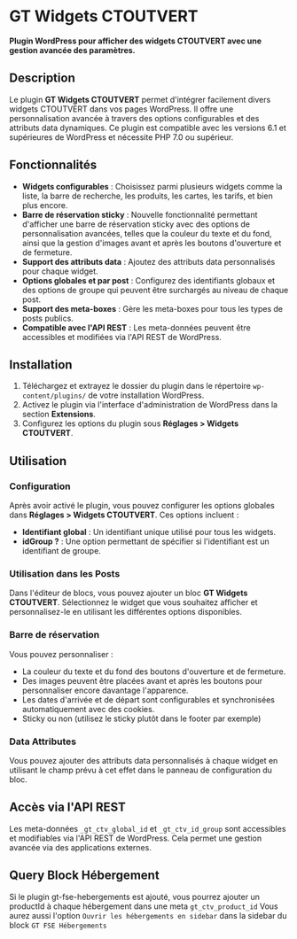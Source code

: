 # GT Widgets CTOUTVERT

**Plugin WordPress pour afficher des widgets CTOUTVERT avec une gestion avancée des paramètres.**

## Description

Le plugin **GT Widgets CTOUTVERT** permet d'intégrer facilement divers widgets CTOUTVERT dans vos pages WordPress. Il offre une personnalisation avancée à travers des options configurables et des attributs data dynamiques. Ce plugin est compatible avec les versions 6.1 et supérieures de WordPress et nécessite PHP 7.0 ou supérieur.

## Fonctionnalités

- **Widgets configurables** : Choisissez parmi plusieurs widgets comme la liste, la barre de recherche, les produits, les cartes, les tarifs, et bien plus encore.
- **Barre de réservation sticky** : Nouvelle fonctionnalité permettant d'afficher une barre de réservation sticky avec des options de personnalisation avancées, telles que la couleur du texte et du fond, ainsi que la gestion d'images avant et après les boutons d'ouverture et de fermeture.
- **Support des attributs data** : Ajoutez des attributs data personnalisés pour chaque widget.
- **Options globales et par post** : Configurez des identifiants globaux et des options de groupe qui peuvent être surchargés au niveau de chaque post.
- **Support des meta-boxes** : Gère les meta-boxes pour tous les types de posts publics.
- **Compatible avec l'API REST** : Les meta-données peuvent être accessibles et modifiées via l'API REST de WordPress.

## Installation

1. Téléchargez et extrayez le dossier du plugin dans le répertoire `wp-content/plugins/` de votre installation WordPress.
2. Activez le plugin via l'interface d'administration de WordPress dans la section **Extensions**.
3. Configurez les options du plugin sous **Réglages > Widgets CTOUTVERT**.

## Utilisation

### Configuration

Après avoir activé le plugin, vous pouvez configurer les options globales dans **Réglages > Widgets CTOUTVERT**. Ces options incluent :

- **Identifiant global** : Un identifiant unique utilisé pour tous les widgets.
- **idGroup ?** : Une option permettant de spécifier si l'identifiant est un identifiant de groupe.

### Utilisation dans les Posts

Dans l'éditeur de blocs, vous pouvez ajouter un bloc **GT Widgets CTOUTVERT**. Sélectionnez le widget que vous souhaitez afficher et personnalisez-le en utilisant les différentes options disponibles.

### Barre de réservation
 
Vous pouvez personnaliser :

- La couleur du texte et du fond des boutons d'ouverture et de fermeture.
- Des images peuvent être placées avant et après les boutons pour personnaliser encore davantage l'apparence.
- Les dates d'arrivée et de départ sont configurables et synchronisées automatiquement avec des cookies.
- Sticky ou non (utilisez le sticky plutôt dans le footer par exemple)

### Data Attributes

Vous pouvez ajouter des attributs data personnalisés à chaque widget en utilisant le champ prévu à cet effet dans le panneau de configuration du bloc.

## Accès via l'API REST

Les meta-données `_gt_ctv_global_id` et `_gt_ctv_id_group` sont accessibles et modifiables via l'API REST de WordPress. Cela permet une gestion avancée via des applications externes.

## Query Block Hébergement 
Si le plugin gt-fse-hebergements est ajouté, vous pourrez ajouter un productId à chaque hébergement dans une meta `gt_ctv_product_id`
Vous aurez aussi l'option `Ouvrir les hébergements en sidebar` dans la sidebar du block `GT FSE Hébergements`